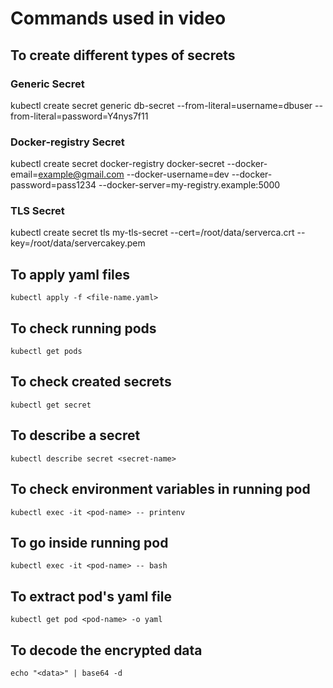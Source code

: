 # Commands used in video

## To create different types of secrets
### Generic Secret
kubectl create secret generic db-secret --from-literal=username=dbuser --from-literal=password=Y4nys7f11

### Docker-registry Secret
kubectl create secret docker-registry docker-secret --docker-email=example@gmail.com --docker-username=dev --docker-password=pass1234 --docker-server=my-registry.example:5000

### TLS Secret
kubectl create secret tls my-tls-secret --cert=/root/data/serverca.crt --key=/root/data/servercakey.pem


## To apply yaml files
`kubectl apply -f <file-name.yaml>`

## To check running pods
`kubectl get pods`

## To check created secrets
`kubectl get secret`

## To describe a secret
`kubectl describe secret <secret-name>`

## To check environment variables in running pod
`kubectl exec -it <pod-name> -- printenv`

## To go inside running pod
`kubectl exec -it <pod-name> -- bash`

## To extract pod's yaml file
`kubectl get pod <pod-name> -o yaml`

## To decode the encrypted data
`echo "<data>" | base64 -d`
